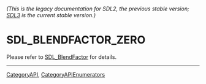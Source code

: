 ###### (This is the legacy documentation for SDL2, the previous stable version; [SDL3](https://wiki.libsdl.org/SDL3/) is the current stable version.)
# SDL_BLENDFACTOR_ZERO

Please refer to [SDL_BlendFactor](SDL_BlendFactor) for details.

----
[CategoryAPI](CategoryAPI), [CategoryAPIEnumerators](CategoryAPIEnumerators)

